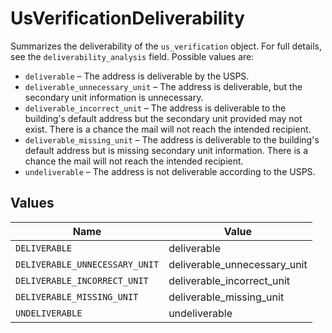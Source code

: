 # UsVerificationDeliverability

Summarizes the deliverability of the `us_verification` object.
For full details, see the `deliverability_analysis` field. Possible values are:
* `deliverable` – The address is deliverable by the USPS.
* `deliverable_unnecessary_unit` – The address is deliverable, but the secondary unit information is unnecessary.
* `deliverable_incorrect_unit` – The address is deliverable to the building's default address but the secondary unit provided may not exist. There is a chance the mail will not reach the intended recipient.
* `deliverable_missing_unit` – The address is deliverable to the building's default address but is missing secondary unit information. There is a chance the mail will not reach the intended recipient.
* `undeliverable` – The address is not deliverable according to the USPS.



## Values

| Name                           | Value                          |
| ------------------------------ | ------------------------------ |
| `DELIVERABLE`                  | deliverable                    |
| `DELIVERABLE_UNNECESSARY_UNIT` | deliverable_unnecessary_unit   |
| `DELIVERABLE_INCORRECT_UNIT`   | deliverable_incorrect_unit     |
| `DELIVERABLE_MISSING_UNIT`     | deliverable_missing_unit       |
| `UNDELIVERABLE`                | undeliverable                  |